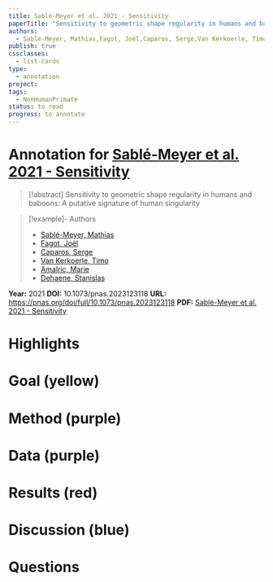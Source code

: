 ```yaml
---
title: Sablé-Meyer et al. 2021 - Sensitivity
paperTitle: "Sensitivity to geometric shape regularity in humans and baboons: A putative signature of human singularity"
authors:
  - Sablé-Meyer, Mathias,Fagot, Joël,Caparos, Serge,Van Kerkoerle, Timo,Amalric, Marie,Dehaene, Stanislas
publish: true
cssclasses:
  - list-cards
type:
  - annotation
project: 
tags:
  - NonHumanPrimate
status: to read
progress: to annotate
---
```

# Annotation for [Sablé-Meyer et al. 2021 - Sensitivity](Papers/References/Sabl%C3%A9-Meyer%20et%20al.%202021%20-%20Sensitivity)

> [!abstract] Sensitivity to geometric shape regularity in humans and baboons: A putative signature of human singularity

> [!example]- Authors
> - [Sablé-Meyer, Mathias](Sabl%C3%A9-Meyer%2C%20Mathias)
> - [Fagot, Joël](Fagot%2C%20Jo%C3%ABl)
> - [Caparos, Serge](Caparos%2C%20Serge)
> - [Van Kerkoerle, Timo](Van%20Kerkoerle%2C%20Timo)
> - [Amalric, Marie](Amalric%2C%20Marie)
> - [Dehaene, Stanislas](Dehaene%2C%20Stanislas)

**Year:** 2021
**DOI:** 10.1073/pnas.2023123118
**URL:** https://pnas.org/doi/full/10.1073/pnas.2023123118
**PDF:** [Sablé-Meyer et al. 2021 - Sensitivity](Papers/PDFs/Sabl%C3%A9-Meyer%20et%20al.%202021%20-%20Sensitivity%20to%20geometric%20shape%20regularity%20in%20humans%20and%20baboons%20A%20putative%20signature%20of%20human%20singularity.pdf)

# Highlights


# Goal (yellow)


# Method (purple)


# Data (purple)


# Results (red)


# Discussion (blue)


# Questions

